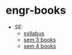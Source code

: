 # engr-books

- *SE*:
  - [syllabus](./EXTC_SYLL_R19.pdf)
  - [sem 3 books](./03-sem)
  - [sem 4 books](./03-sem)

